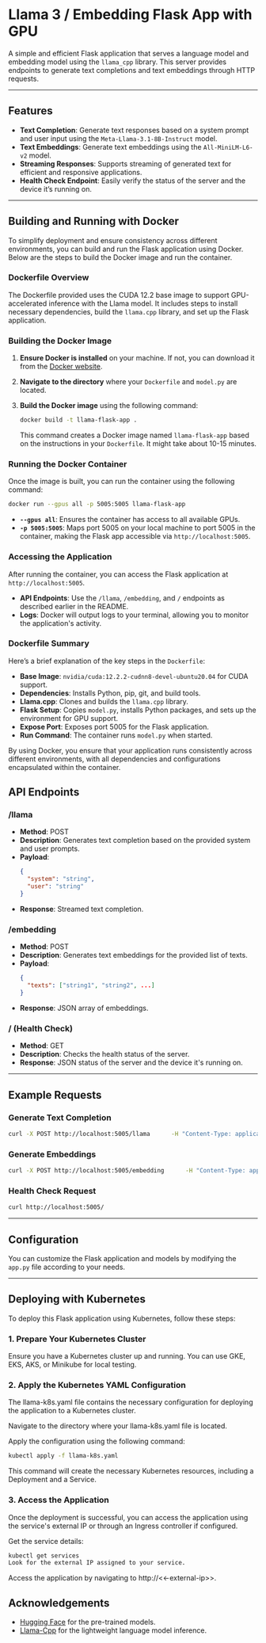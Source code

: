 
# Llama 3 / Embedding Flask App with GPU

A simple and efficient Flask application that serves a language model and embedding model using the `llama_cpp` library. This server provides endpoints to generate text completions and text embeddings through HTTP requests.

---

## Features

- **Text Completion**: Generate text responses based on a system prompt and user input using the `Meta-Llama-3.1-8B-Instruct` model.
- **Text Embeddings**: Generate text embeddings using the `All-MiniLM-L6-v2` model.
- **Streaming Responses**: Supports streaming of generated text for efficient and responsive applications.
- **Health Check Endpoint**: Easily verify the status of the server and the device it’s running on.

---

## Building and Running with Docker

To simplify deployment and ensure consistency across different environments, you can build and run the Flask application using Docker. Below are the steps to build the Docker image and run the container.

### Dockerfile Overview

The Dockerfile provided uses the CUDA 12.2 base image to support GPU-accelerated inference with the Llama model. It includes steps to install necessary dependencies, build the `llama.cpp` library, and set up the Flask application.

### Building the Docker Image

1. **Ensure Docker is installed** on your machine. If not, you can download it from the [Docker website](https://www.docker.com/get-started).

2. **Navigate to the directory** where your `Dockerfile` and `model.py` are located.

3. **Build the Docker image** using the following command:

   ```bash
   docker build -t llama-flask-app .
   ```

   This command creates a Docker image named `llama-flask-app` based on the instructions in your `Dockerfile`. It might take about 10-15 minutes.

### Running the Docker Container

Once the image is built, you can run the container using the following command:

```bash
docker run --gpus all -p 5005:5005 llama-flask-app
```

- **`--gpus all`**: Ensures the container has access to all available GPUs.
- **`-p 5005:5005`**: Maps port 5005 on your local machine to port 5005 in the container, making the Flask app accessible via `http://localhost:5005`.

### Accessing the Application

After running the container, you can access the Flask application at `http://localhost:5005`.

- **API Endpoints**: Use the `/llama`, `/embedding`, and `/` endpoints as described earlier in the README.
- **Logs**: Docker will output logs to your terminal, allowing you to monitor the application's activity.

### Dockerfile Summary

Here’s a brief explanation of the key steps in the `Dockerfile`:

- **Base Image**: `nvidia/cuda:12.2.2-cudnn8-devel-ubuntu20.04` for CUDA support.
- **Dependencies**: Installs Python, pip, git, and build tools.
- **Llama.cpp**: Clones and builds the `llama.cpp` library.
- **Flask Setup**: Copies `model.py`, installs Python packages, and sets up the environment for GPU support.
- **Expose Port**: Exposes port 5005 for the Flask application.
- **Run Command**: The container runs `model.py` when started.

By using Docker, you ensure that your application runs consistently across different environments, with all dependencies and configurations encapsulated within the container.


## API Endpoints

### /llama

- **Method**: POST
- **Description**: Generates text completion based on the provided system and user prompts.
- **Payload**:
  ```json
  {
    "system": "string",
    "user": "string"
  }
  ```
- **Response**: Streamed text completion.

### /embedding

- **Method**: POST
- **Description**: Generates text embeddings for the provided list of texts.
- **Payload**:
  ```json
  {
    "texts": ["string1", "string2", ...]
  }
  ```
- **Response**: JSON array of embeddings.

### / (Health Check)

- **Method**: GET
- **Description**: Checks the health status of the server.
- **Response**: JSON status of the server and the device it's running on.

---

## Example Requests

### Generate Text Completion

```bash
curl -X POST http://localhost:5005/llama      -H "Content-Type: application/json"      -d '{"system": "You are a helpful assistant.", "user": "Tell me about Mount Everest in 5 words."}'
```

### Generate Embeddings

```bash
curl -X POST http://localhost:5005/embedding      -H "Content-Type: application/json"      -d '{"texts": ["You are a helpful assistant.", "Tell me about Mount Everest in 5 words."]}'
```

### Health Check Request

```bash
curl http://localhost:5005/
```

---

## Configuration

You can customize the Flask application and models by modifying the `app.py` file according to your needs.

---

## Deploying with Kubernetes
To deploy this Flask application using Kubernetes, follow these steps:

### 1. Prepare Your Kubernetes Cluster

Ensure you have a Kubernetes cluster up and running. You can use GKE, EKS, AKS, or Minikube for local testing.

### 2. Apply the Kubernetes YAML Configuration

The llama-k8s.yaml file contains the necessary configuration for deploying the application to a Kubernetes cluster.

Navigate to the directory where your llama-k8s.yaml file is located.

Apply the configuration using the following command:

```bash
kubectl apply -f llama-k8s.yaml
```

This command will create the necessary Kubernetes resources, including a Deployment and a Service.

### 3. Access the Application

Once the deployment is successful, you can access the application using the service's external IP or through an Ingress controller if configured.

Get the service details:

```bash
kubectl get services
Look for the external IP assigned to your service.
```

Access the application by navigating to http://<<-external-ip>>.

## Acknowledgements

- [Hugging Face](https://huggingface.co/) for the pre-trained models.
- [Llama-Cpp](https://github.com/ggerganov/llama.cpp) for the lightweight language model inference.